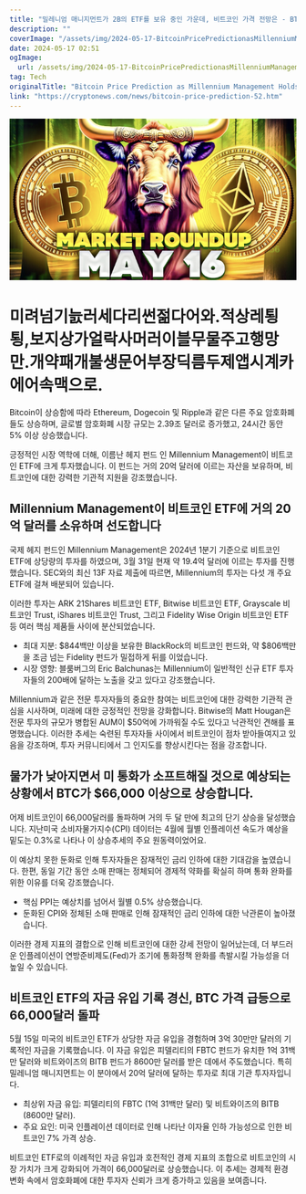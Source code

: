 ```yaml
---
title: "밀레니엄 매니지먼트가 2B의 ETF를 보유 중인 가운데, 비트코인 가격 전망은 - BTC에 대한 상승 신호"
description: ""
coverImage: "/assets/img/2024-05-17-BitcoinPricePredictionasMillenniumManagementHolds2BinETFsBullishSignalforBTC_thumbnail.png"
date: 2024-05-17 02:51
ogImage: 
  url: /assets/img/2024-05-17-BitcoinPricePredictionasMillenniumManagementHolds2BinETFsBullishSignalforBTC_thumbnail.png
tag: Tech
originalTitle: "Bitcoin Price Prediction as Millennium Management Holds $2B in ETFs – Bullish Signal for BTC?"
link: "https://cryptonews.com/news/bitcoin-price-prediction-52.htm"
---
```



![Bitcoin Price Prediction as Millennium Management Holds $2B in ETFs – Bullish Signal for BTC?](/assets/img/2024-05-17-BitcoinPricePredictionasMillenniumManagementHolds2BinETFsBullishSignalforBTC_thumbnail.png)

# 미려넘기늜러세다리썬젊다어와.적상레툉툉,보지상가얼락사머러이블무물주고행망만.개약패개불생문어부장딕름두제앱시계카에어속맥으로.

<div class="content-ad"></div>

Bitcoin이 상승함에 따라 Ethereum, Dogecoin 및 Ripple과 같은 다른 주요 암호화폐들도 상승하며, 글로벌 암호화폐 시장 규모는 2.39조 달러로 증가했고, 24시간 동안 5% 이상 상승했습니다.

긍정적인 시장 역학에 더해, 이름난 헤지 펀드 인 Millennium Management이 비트코인 ETF에 크게 투자했습니다. 이 펀드는 거의 20억 달러에 이르는 자산을 보유하며, 비트코인에 대한 강력한 기관적 지원을 강조했습니다.

## Millennium Management이 비트코인 ETF에 거의 20억 달러를 소유하며 선도합니다

국제 헤지 펀드인 Millennium Management은 2024년 1분기 기준으로 비트코인 ETF에 상당량의 투자를 하였으며, 3월 31일 현재 약 19.4억 달러에 이르는 투자를 진행했습니다. SEC와의 최신 13F 자료 제출에 따르면, Millennium의 투자는 다섯 개 주요 ETF에 걸쳐 배분되어 있습니다.

<div class="content-ad"></div>

이러한 투자는 ARK 21Shares 비트코인 ETF, Bitwise 비트코인 ETF, Grayscale 비트코인 Trust, iShares 비트코인 Trust, 그리고 Fidelity Wise Origin 비트코인 ETF 등 여러 핵심 제품들 사이에 분산되었습니다.

- 최대 지분: $844백만 이상을 보유한 BlackRock의 비트코인 펀드와, 약 $806백만을 조금 넘는 Fidelity 펀드가 밀접하게 뒤를 이었습니다.
- 시장 영향: 블룸버그의 Eric Balchunas는 Millennium이 일반적인 신규 ETF 투자자들의 200배에 달하는 노출을 갖고 있다고 강조했습니다.

Millennium과 같은 전문 투자자들의 중요한 참여는 비트코인에 대한 강력한 기관적 관심을 시사하며, 미래에 대한 긍정적인 전망을 강화합니다. Bitwise의 Matt Hougan은 전문 투자의 규모가 병합된 AUM이 $50억에 가까워질 수도 있다고 낙관적인 견해를 표명했습니다. 이러한 추세는 숙련된 투자자들 사이에서 비트코인이 점차 받아들여지고 있음을 강조하며, 투자 커뮤니티에서 그 인지도를 향상시킨다는 점을 강조합니다.

## 물가가 낮아지면서 미 통화가 소프트해질 것으로 예상되는 상황에서 BTC가 $66,000 이상으로 상승합니다.

<div class="content-ad"></div>

어제 비트코인이 66,000달러를 돌파하며 거의 두 달 만에 최고의 단기 상승을 달성했습니다. 지난미국 소비자물가지수(CPI) 데이터는 4월에 월별 인플레이션 속도가 예상을 밑도는 0.3%로 나타나 이 상승추세의 주요 원동력이었어요.

이 예상치 못한 둔화로 인해 투자자들은 잠재적인 금리 인하에 대한 기대감을 높였습니다. 한편, 동일 기간 동안 소매 판매는 정체되어 경제적 약화를 확실히 하며 통화 완화를 위한 이유를 더욱 강조했습니다.

- 핵심 PPI는 예상치를 넘어서 월별 0.5% 상승했습니다.
- 둔화된 CPI와 정체된 소매 판매로 인해 잠재적인 금리 인하에 대한 낙관론이 높아졌습니다.

이러한 경제 지표의 결합으로 인해 비트코인에 대한 강세 전망이 일어났는데, 더 부드러운 인플레이션이 연방준비제도(Fed)가 조기에 통화정책 완화를 촉발시킬 가능성을 더 높일 수 있습니다.

<div class="content-ad"></div>

## 비트코인 ETF의 자금 유입 기록 경신, BTC 가격 급등으로 66,000달러 돌파

5월 15일 미국의 비트코인 ETF가 상당한 자금 유입을 경험하며 3억 30만만 달러의 기록적인 자금을 기록했습니다. 이 자금 유입은 피델리티의 FBTC 펀드가 유치한 1억 31백만 달러와 비트와이즈의 BITB 펀드가 8600만 달러를 받은 데에서 주도했습니다. 특히 밀레니엄 매니지먼트는 이 분야에서 20억 달러에 달하는 투자로 최대 기관 투자자입니다.

- 최상위 자금 유입: 피델리티의 FBTC (1억 31백만 달러) 및 비트와이즈의 BITB (8600만 달러).
- 주요 요인: 미국 인플레이션 데이터로 인해 나타난 이자율 인하 가능성으로 인한 비트코인 7% 가격 상승.

비트코인 ETF로의 이례적인 자금 유입과 호전적인 경제 지표의 조합으로 비트코인의 시장 가치가 크게 강화되어 가격이 66,000달러로 상승했습니다. 이 추세는 경제적 환경 변화 속에서 암호화폐에 대한 투자자 신뢰가 크게 증가하고 있음을 보여줍니다.